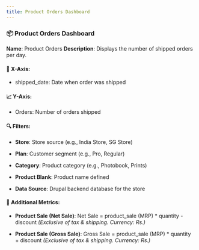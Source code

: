 ```yaml
---
title: Product Orders Dashboard
---
```



### **📦 Product Orders Dashboard**

**Name**: Product Orders
 **Description**: Displays the number of shipped orders per day.





#### **📅 X-Axis:**

* shipped_date: Date when order was shipped



#### **📈 Y-Axis:**

* Orders: Number of orders shipped







#### **🔍 Filters:**

* **Store**: Store source (e.g., India Store, SG Store)


* **Plan**: Customer segment (e.g., Pro, Regular)


* **Category**: Product category (e.g., Photobook, Prints)


* **Product Blank**: Product name defined


* **Data Source**: Drupal backend database for the store







#### **🧾 Additional Metrics:**

* **Product Sale (Net Sale)**:
   Net Sale = product_sale (MRP) * quantity - discount
   *(Exclusive of tax & shipping. Currency: Rs.)*


* **Product Sale (Gross Sale)**:
   Gross Sale = product_sale (MRP) * quantity + discount
   *(Exclusive of tax & shipping. Currency: Rs.)*
